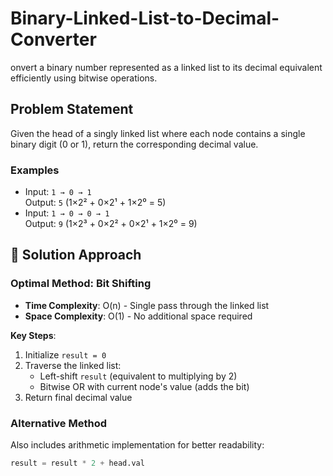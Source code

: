 # Binary-Linked-List-to-Decimal-Converter


onvert a binary number represented as a linked list to its decimal equivalent efficiently using bitwise operations.

## Problem Statement
Given the head of a singly linked list where each node contains a single binary digit (0 or 1), return the corresponding decimal value.

### Examples
- Input: `1 → 0 → 1`  
  Output: `5` (1×2² + 0×2¹ + 1×2⁰ = 5)
- Input: `1 → 0 → 0 → 1`  
  Output: `9` (1×2³ + 0×2² + 0×2¹ + 1×2⁰ = 9)

## 🚀 Solution Approach

### Optimal Method: Bit Shifting
- **Time Complexity**: O(n) - Single pass through the linked list
- **Space Complexity**: O(1) - No additional space required

**Key Steps**:
1. Initialize `result = 0`
2. Traverse the linked list:
   - Left-shift `result` (equivalent to multiplying by 2)
   - Bitwise OR with current node's value (adds the bit)
3. Return final decimal value

### Alternative Method
Also includes arithmetic implementation for better readability:
```python
result = result * 2 + head.val
